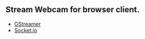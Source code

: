 ## Stream Webcam for browser client.
 - [GStreamer](https://gstreamer.freedesktop.org/data/pkg/windows/1.6.0/gstreamer-1.0-x86_64-1.6.0.msi)
 - [Socket.io](https://socket.io/)
